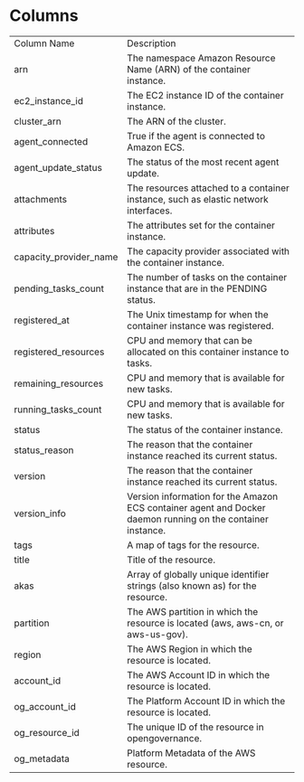 # Columns  

<table>
	<tr><td>Column Name</td><td>Description</td></tr>
	<tr><td>arn</td><td>The namespace Amazon Resource Name (ARN) of the container instance.</td></tr>
	<tr><td>ec2_instance_id</td><td>The EC2 instance ID of the container instance.</td></tr>
	<tr><td>cluster_arn</td><td>The ARN of the cluster.</td></tr>
	<tr><td>agent_connected</td><td>True if the agent is connected to Amazon ECS.</td></tr>
	<tr><td>agent_update_status</td><td>The status of the most recent agent update.</td></tr>
	<tr><td>attachments</td><td>The resources attached to a container instance, such as elastic network interfaces.</td></tr>
	<tr><td>attributes</td><td>The attributes set for the container instance.</td></tr>
	<tr><td>capacity_provider_name</td><td>The capacity provider associated with the container instance.</td></tr>
	<tr><td>pending_tasks_count</td><td>The number of tasks on the container instance that are in the PENDING status.</td></tr>
	<tr><td>registered_at</td><td>The Unix timestamp for when the container instance was registered.</td></tr>
	<tr><td>registered_resources</td><td>CPU and memory that can be allocated on this container instance to tasks.</td></tr>
	<tr><td>remaining_resources</td><td>CPU and memory that is available for new tasks.</td></tr>
	<tr><td>running_tasks_count</td><td>CPU and memory that is available for new tasks.</td></tr>
	<tr><td>status</td><td>The status of the container instance.</td></tr>
	<tr><td>status_reason</td><td>The reason that the container instance reached its current status.</td></tr>
	<tr><td>version</td><td>The reason that the container instance reached its current status.</td></tr>
	<tr><td>version_info</td><td>Version information for the Amazon ECS container agent and Docker daemon running on the container instance.</td></tr>
	<tr><td>tags</td><td>A map of tags for the resource.</td></tr>
	<tr><td>title</td><td>Title of the resource.</td></tr>
	<tr><td>akas</td><td>Array of globally unique identifier strings (also known as) for the resource.</td></tr>
	<tr><td>partition</td><td>The AWS partition in which the resource is located (aws, aws-cn, or aws-us-gov).</td></tr>
	<tr><td>region</td><td>The AWS Region in which the resource is located.</td></tr>
	<tr><td>account_id</td><td>The AWS Account ID in which the resource is located.</td></tr>
	<tr><td>og_account_id</td><td>The Platform Account ID in which the resource is located.</td></tr>
	<tr><td>og_resource_id</td><td>The unique ID of the resource in opengovernance.</td></tr>
	<tr><td>og_metadata</td><td>Platform Metadata of the AWS resource.</td></tr>
</table>